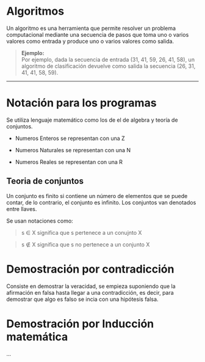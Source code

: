 # Algoritmos 
Un algoritmo es una herramienta que permite resolver un problema computacional mediante una secuencia de pasos que toma uno o varios valores como entrada y produce uno o varios valores como salida.
> **Ejemplo:**  
> Por ejemplo, dada la secuencia de entrada (31, 41, 59, 26, 41, 58), un algoritmo de clasificación devuelve como salida la secuencia (26, 31, 41, 41, 58, 59).
---
# Notación para los programas
Se utiliza lenguaje matemático como los de el de algebra y teoría de conjuntos.

- Numeros Enteros se representan con una Z

- Numeros Naturales se representan con una N

- Numeros Reales se representan con una R

## Teoria de conjuntos
Un conjunto es finito si contiene un número de elementos que se puede contar, de lo contrario, el conjunto es infinito. Los conjuntos van denotados entre llaves. 

Se usan notaciones como: 
> s ∈ X significa que s pertenece a un conujnto X 

> s ∉ X significa que s no pertenece a un conjunto X

# Demostración por contradicción 
Consiste en demostrar la veracidad, se empieza suponiendo que la afirmación en falsa hasta llegar a una contradicción, es decir, para demostrar que algo es falso se incia con una hipótesis falsa. 

# Demostración por Inducción matemática
...

